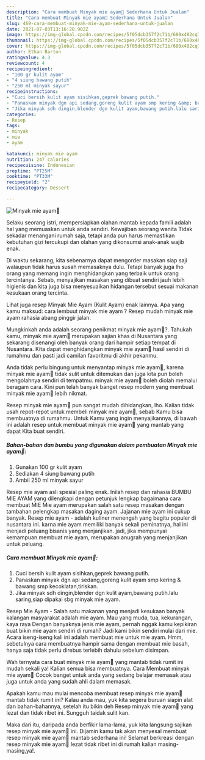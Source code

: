 ```yaml
---
description: "Cara membuat Minyak mie ayam🍂 Sederhana Untuk Jualan"
title: "Cara membuat Minyak mie ayam🍂 Sederhana Untuk Jualan"
slug: 469-cara-membuat-minyak-mie-ayam-sederhana-untuk-jualan
date: 2021-07-03T13:16:20.902Z
image: https://img-global.cpcdn.com/recipes/5f05dcb357f2c71b/680x482cq70/minyak-mie-ayam🍂-foto-resep-utama.jpg
thumbnail: https://img-global.cpcdn.com/recipes/5f05dcb357f2c71b/680x482cq70/minyak-mie-ayam🍂-foto-resep-utama.jpg
cover: https://img-global.cpcdn.com/recipes/5f05dcb357f2c71b/680x482cq70/minyak-mie-ayam🍂-foto-resep-utama.jpg
author: Ethan Barton
ratingvalue: 4.3
reviewcount: 4
recipeingredient:
- "100 gr kulit ayam"
- "4 siung bawang putih"
- "250 ml minyak sayur"
recipeinstructions:
- "Cuci bersih kulit ayam sisihkan,geprek bawang putih."
- "Panaskan minyak dgn api sedang,goreng kulit ayam smp kering &amp; bawang smp kecoklatan,tiriskan."
- "Jika minyak sdh dingin,blender dgn kulit ayam,bawang putih.lalu saring,siap dipakai sbg minyak mie ayam."
categories:
- Resep
tags:
- minyak
- mie
- ayam

katakunci: minyak mie ayam 
nutrition: 247 calories
recipecuisine: Indonesian
preptime: "PT25M"
cooktime: "PT33M"
recipeyield: "2"
recipecategory: Dessert

---
```



![Minyak mie ayam🍂](https://img-global.cpcdn.com/recipes/5f05dcb357f2c71b/680x482cq70/minyak-mie-ayam🍂-foto-resep-utama.jpg)

Selaku seorang istri, mempersiapkan olahan mantab kepada famili adalah hal yang memuaskan untuk anda sendiri. Kewajiban seorang  wanita Tidak sekadar menangani rumah saja, tetapi anda pun harus memastikan kebutuhan gizi tercukupi dan olahan yang dikonsumsi anak-anak wajib enak.

Di waktu  sekarang, kita sebenarnya dapat mengorder masakan siap saji walaupun tidak harus susah memasaknya dulu. Tetapi banyak juga lho orang yang memang ingin menghidangkan yang terbaik untuk orang tercintanya. Sebab, menyajikan masakan yang dibuat sendiri jauh lebih higienis dan kita juga bisa menyesuaikan hidangan tersebut sesuai makanan kesukaan orang tercinta. 

Lihat juga resep Minyak Mie Ayam (Kulit Ayam) enak lainnya. Apa yang kamu maksud: cara lembuut minyak mie ayam ? Resep mudah minyak mie ayam rahasia abang pinggir jalan.

Mungkinkah anda adalah seorang penikmat minyak mie ayam🍂?. Tahukah kamu, minyak mie ayam🍂 merupakan sajian khas di Nusantara yang sekarang disenangi oleh banyak orang dari hampir setiap tempat di Nusantara. Kita dapat menghidangkan minyak mie ayam🍂 hasil sendiri di rumahmu dan pasti jadi camilan favoritmu di akhir pekanmu.

Anda tidak perlu bingung untuk menyantap minyak mie ayam🍂, karena minyak mie ayam🍂 tidak sulit untuk ditemukan dan juga kita pun boleh mengolahnya sendiri di tempatmu. minyak mie ayam🍂 boleh diolah memalui beragam cara. Kini pun telah banyak banget resep modern yang membuat minyak mie ayam🍂 lebih nikmat.

Resep minyak mie ayam🍂 pun sangat mudah dihidangkan, lho. Kalian tidak usah repot-repot untuk membeli minyak mie ayam🍂, sebab Kamu bisa membuatnya di rumahmu. Untuk Kamu yang ingin menyajikannya, di bawah ini adalah resep untuk membuat minyak mie ayam🍂 yang mantab yang dapat Kita buat sendiri.

<!--inarticleads1-->

##### Bahan-bahan dan bumbu yang digunakan dalam pembuatan Minyak mie ayam🍂:

1. Gunakan 100 gr kulit ayam
1. Sediakan 4 siung bawang putih
1. Ambil 250 ml minyak sayur


Resep mie ayam asli spesial paling enak. Inilah resep dan rahasia BUMBU MIE AYAM yang dilengkapi dengan petunjuk lengkap bagaimana cara membuat MIE Mie ayam merupakan salah satu resep masakan dengan tambahan pelengkap masakan daging ayam. Jajanan mie ayam ini cukup banyak. Resep mie ayam - adalah kuliner menengah yang begitu populer di nusantara ini. karna mie ayam memiliki banyak sekali peminatnya, hal ini menjadi peluang bisanis yang menjanjikan. jadi, jika mempunyai kemampuan membuat mie ayam, merupakan anugrah yang menjanjikan untuk peluang. 

<!--inarticleads2-->

##### Cara membuat Minyak mie ayam🍂:

1. Cuci bersih kulit ayam sisihkan,geprek bawang putih.
1. Panaskan minyak dgn api sedang,goreng kulit ayam smp kering &amp; bawang smp kecoklatan,tiriskan.
1. Jika minyak sdh dingin,blender dgn kulit ayam,bawang putih.lalu saring,siap dipakai sbg minyak mie ayam.


Resep Mie Ayam - Salah satu makanan yang menjadi kesukaan banyak kalangan masyarakat adalah mie ayam. Mau yang muda, tua, kekurangan, kaya raya Dengan banyaknya jenis mie ayam, pernah nggak kamu kepikiran buat bikin mie ayam sendiri di rumah? Jadi kami bikin sendiri mulai dari mie. Acara iseng-iseng kali ini adalah membuat mie untuk mie ayam. Hmm, sebetulnya cara membuatnya hampir sama dengan membuat mie basah, hanya saja tidak perlu direbus terlebih dahulu sebelum disimpan. 

Wah ternyata cara buat minyak mie ayam🍂 yang mantab tidak rumit ini mudah sekali ya! Kalian semua bisa membuatnya. Cara Membuat minyak mie ayam🍂 Cocok banget untuk anda yang sedang belajar memasak atau juga untuk anda yang sudah ahli dalam memasak.

Apakah kamu mau mulai mencoba membuat resep minyak mie ayam🍂 mantab tidak rumit ini? Kalau anda mau, yuk kita segera buruan siapin alat dan bahan-bahannya, setelah itu bikin deh Resep minyak mie ayam🍂 yang lezat dan tidak ribet ini. Sungguh taidak sulit kan. 

Maka dari itu, daripada anda berfikir lama-lama, yuk kita langsung sajikan resep minyak mie ayam🍂 ini. Dijamin kamu tak akan menyesal membuat resep minyak mie ayam🍂 mantab sederhana ini! Selamat berkreasi dengan resep minyak mie ayam🍂 lezat tidak ribet ini di rumah kalian masing-masing,ya!.

